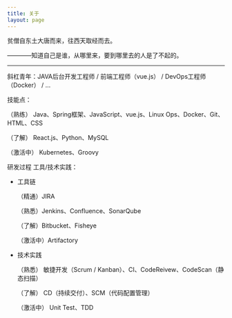 ```yaml
---
title: 关于
layout: page
---
```


贫僧自东土大唐而来，往西天取经而去。

   ————知道自己是谁，从哪里来，要到哪里去的人是了不起的。
   
---

斜杠青年：JAVA后台开发工程师 / 前端工程师（vue.js） / DevOps工程师（Docker） / ...

技能点：

（熟练） Java、Spring框架、JavaScript、vue.js、Linux Ops、Docker、Git、HTML、CSS

（了解） React.js、Python、MySQL

（激活中） Kubernetes、Groovy

研发过程 工具/技术实践：

- 工具链

   （精通）JIRA

   （熟悉）Jenkins、Confluence、SonarQube

   （了解）Bitbucket、Fisheye

   （激活中）Artifactory
- 技术实践

   （熟悉） 敏捷开发（Scrum / Kanban）、CI、CodeReivew、CodeScan（静态扫描）

   （了解） CD（持续交付）、SCM（代码配置管理）

   （激活中） Unit Test、TDD

